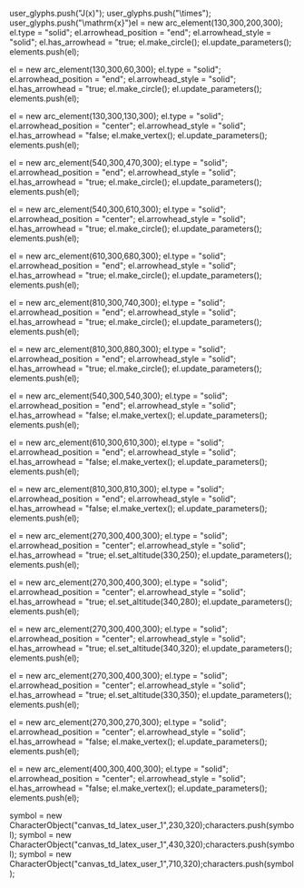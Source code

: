 user_glyphs.push("J(x)");
user_glyphs.push("\times");
user_glyphs.push("\mathrm{x}")el = new arc_element(130,300,200,300);
el.type = "solid";
el.arrowhead_position = "end";
el.arrowhead_style = "solid";
el.has_arrowhead = "true;
el.make_circle();
el.update_parameters();
elements.push(el);

el = new arc_element(130,300,60,300);
el.type = "solid";
el.arrowhead_position = "end";
el.arrowhead_style = "solid";
el.has_arrowhead = "true;
el.make_circle();
el.update_parameters();
elements.push(el);

el = new arc_element(130,300,130,300);
el.type = "solid";
el.arrowhead_position = "center";
el.arrowhead_style = "solid";
el.has_arrowhead = "false;
el.make_vertex();
el.update_parameters();
elements.push(el);

el = new arc_element(540,300,470,300);
el.type = "solid";
el.arrowhead_position = "end";
el.arrowhead_style = "solid";
el.has_arrowhead = "true;
el.make_circle();
el.update_parameters();
elements.push(el);

el = new arc_element(540,300,610,300);
el.type = "solid";
el.arrowhead_position = "center";
el.arrowhead_style = "solid";
el.has_arrowhead = "true;
el.make_circle();
el.update_parameters();
elements.push(el);

el = new arc_element(610,300,680,300);
el.type = "solid";
el.arrowhead_position = "end";
el.arrowhead_style = "solid";
el.has_arrowhead = "true;
el.make_circle();
el.update_parameters();
elements.push(el);

el = new arc_element(810,300,740,300);
el.type = "solid";
el.arrowhead_position = "end";
el.arrowhead_style = "solid";
el.has_arrowhead = "true;
el.make_circle();
el.update_parameters();
elements.push(el);

el = new arc_element(810,300,880,300);
el.type = "solid";
el.arrowhead_position = "end";
el.arrowhead_style = "solid";
el.has_arrowhead = "true;
el.make_circle();
el.update_parameters();
elements.push(el);

el = new arc_element(540,300,540,300);
el.type = "solid";
el.arrowhead_position = "end";
el.arrowhead_style = "solid";
el.has_arrowhead = "false;
el.make_vertex();
el.update_parameters();
elements.push(el);

el = new arc_element(610,300,610,300);
el.type = "solid";
el.arrowhead_position = "end";
el.arrowhead_style = "solid";
el.has_arrowhead = "false;
el.make_vertex();
el.update_parameters();
elements.push(el);

el = new arc_element(810,300,810,300);
el.type = "solid";
el.arrowhead_position = "end";
el.arrowhead_style = "solid";
el.has_arrowhead = "false;
el.make_vertex();
el.update_parameters();
elements.push(el);

el = new arc_element(270,300,400,300);
el.type = "solid";
el.arrowhead_position = "center";
el.arrowhead_style = "solid";
el.has_arrowhead = "true;
el.set_altitude(330,250);
el.update_parameters();
elements.push(el);

el = new arc_element(270,300,400,300);
el.type = "solid";
el.arrowhead_position = "center";
el.arrowhead_style = "solid";
el.has_arrowhead = "true;
el.set_altitude(340,280);
el.update_parameters();
elements.push(el);

el = new arc_element(270,300,400,300);
el.type = "solid";
el.arrowhead_position = "center";
el.arrowhead_style = "solid";
el.has_arrowhead = "true;
el.set_altitude(340,320);
el.update_parameters();
elements.push(el);

el = new arc_element(270,300,400,300);
el.type = "solid";
el.arrowhead_position = "center";
el.arrowhead_style = "solid";
el.has_arrowhead = "true;
el.set_altitude(330,350);
el.update_parameters();
elements.push(el);

el = new arc_element(270,300,270,300);
el.type = "solid";
el.arrowhead_position = "center";
el.arrowhead_style = "solid";
el.has_arrowhead = "false;
el.make_vertex();
el.update_parameters();
elements.push(el);

el = new arc_element(400,300,400,300);
el.type = "solid";
el.arrowhead_position = "center";
el.arrowhead_style = "solid";
el.has_arrowhead = "false;
el.make_vertex();
el.update_parameters();
elements.push(el);

symbol = new CharacterObject("canvas_td_latex_user_1",230,320);characters.push(symbol);
symbol = new CharacterObject("canvas_td_latex_user_1",430,320);characters.push(symbol);
symbol = new CharacterObject("canvas_td_latex_user_1",710,320);characters.push(symbol);
